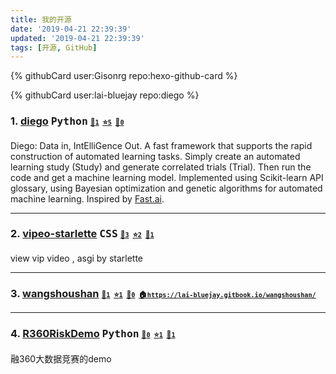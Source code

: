 ```yaml
---
title: 我的开源
date: '2019-04-21 22:39:39'
updated: '2019-04-21 22:39:39'
tags: [开源, GitHub]
---
```


<!-- 该页面会被定时任务自动覆盖，所以请勿手工更新 -->
<!-- 如果你有更漂亮的排版方式，请发 issue 告诉我们 -->

{% githubCard user:Gisonrg repo:hexo-github-card %}

{% githubCard user:lai-bluejay repo:diego %}


### 1. [diego](https://github.com/lai-bluejay/diego) <kbd title="主要编程语言">Python</kbd> <span style="font-size: 12px;">[🤩`1`](https://github.com/lai-bluejay/diego/watchers "关注数")&nbsp;&nbsp;[⭐️`5`](https://github.com/lai-bluejay/diego/stargazers "收藏数")&nbsp;&nbsp;[🖖`0`](https://github.com/lai-bluejay/diego/network/members "分叉数")</span>

Diego: Data in, IntElliGence Out. A fast framework that supports the rapid construction of automated learning tasks. Simply create an automated learning study (Study) and generate correlated trials (Trial). Then run the code and get a machine learning model. Implemented using Scikit-learn API glossary, using Bayesian optimization and genetic algorithms for automated machine learning. Inspired by [Fast.ai](https://github.com/fastai/fastai).



---

### 2. [vipeo-starlette](https://github.com/lai-bluejay/vipeo-starlette) <kbd title="主要编程语言">CSS</kbd> <span style="font-size: 12px;">[🤩`3`](https://github.com/lai-bluejay/vipeo-starlette/watchers "关注数")&nbsp;&nbsp;[⭐️`2`](https://github.com/lai-bluejay/vipeo-starlette/stargazers "收藏数")&nbsp;&nbsp;[🖖`1`](https://github.com/lai-bluejay/vipeo-starlette/network/members "分叉数")</span>

view vip video , asgi by starlette



---

### 3. [wangshoushan](https://github.com/lai-bluejay/wangshoushan) <kbd title="主要编程语言"></kbd> <span style="font-size: 12px;">[🤩`1`](https://github.com/lai-bluejay/wangshoushan/watchers "关注数")&nbsp;&nbsp;[⭐️`1`](https://github.com/lai-bluejay/wangshoushan/stargazers "收藏数")&nbsp;&nbsp;[🖖`0`](https://github.com/lai-bluejay/wangshoushan/network/members "分叉数")&nbsp;&nbsp;[🏠`https://lai-bluejay.gitbook.io/wangshoushan/`](https://lai-bluejay.gitbook.io/wangshoushan/ "项目主页")</span>





---

### 4. [R360RiskDemo](https://github.com/lai-bluejay/R360RiskDemo) <kbd title="主要编程语言">Python</kbd> <span style="font-size: 12px;">[🤩`0`](https://github.com/lai-bluejay/R360RiskDemo/watchers "关注数")&nbsp;&nbsp;[⭐️`1`](https://github.com/lai-bluejay/R360RiskDemo/stargazers "收藏数")&nbsp;&nbsp;[🖖`1`](https://github.com/lai-bluejay/R360RiskDemo/network/members "分叉数")</span>

融360大数据竞赛的demo

